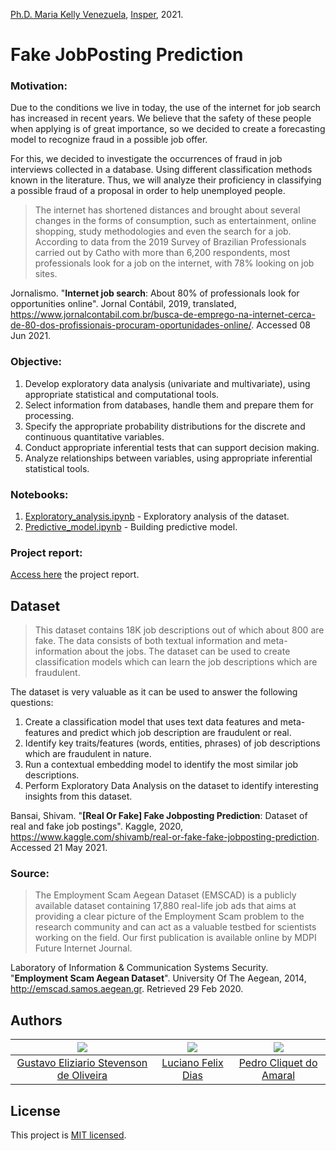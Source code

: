[Ph.D. Maria Kelly Venezuela](http://lattes.cnpq.br/6133181706857392), [Insper](https://www.insper.edu.br), 2021.

# Fake JobPosting Prediction

### Motivation:

Due to the conditions we live in today, the use of the internet for job search has increased in recent years. We believe that the safety of these people when applying is of great importance, so we decided to create a forecasting model to recognize fraud in a possible job offer.

For this, we decided to investigate the occurrences of fraud in job interviews collected in a database. Using different classification methods known in the literature. Thus, we will analyze their proficiency in classifying a possible fraud of a proposal in order to help unemployed people.

> The internet has shortened distances and brought about several changes in the forms of consumption, such as entertainment, online shopping, study methodologies and even the search for a job. According to data from the 2019 Survey of Brazilian Professionals carried out by Catho with more than 6,200 respondents, most professionals look for a job on the internet, with 78% looking on job sites.

Jornalismo. "**Internet job search**: About 80% of professionals look for opportunities online". Jornal Contábil, 2019, translated, https://www.jornalcontabil.com.br/busca-de-emprego-na-internet-cerca-de-80-dos-profissionais-procuram-oportunidades-online/. Accessed 08 Jun 2021.


### Objective:

1. Develop exploratory data analysis (univariate and multivariate), using appropriate statistical and computational tools.
2. Select information from databases, handle them and prepare them for processing.
3. Specify the appropriate probability distributions for the discrete and continuous quantitative variables.
4. Conduct appropriate inferential tests that can support decision making.
5. Analyze relationships between variables, using appropriate inferential statistical tools.

### Notebooks:

1. [Exploratory_analysis.ipynb](notebooks/Exploratory_analysis.ipynb) - Exploratory analysis of the dataset.
2. [Predictive_model.ipynb](notebooks/Predictive_model.ipynb) - Building predictive model.

### Project report:

[Access here](Report.md) the project report.

## Dataset

> This dataset contains 18K job descriptions out of which about 800 are fake. The data consists of both textual information and meta-information about the jobs. The dataset can be used to create classification models which can learn the job descriptions which are fraudulent.

The dataset is very valuable as it can be used to answer the following questions:
1. Create a classification model that uses text data features and meta-features and predict which job description are fraudulent or real.
2. Identify key traits/features (words, entities, phrases) of job descriptions which are fraudulent in nature.
3. Run a contextual embedding model to identify the most similar job descriptions.
3. Perform Exploratory Data Analysis on the dataset to identify interesting insights from this dataset.

Bansai, Shivam. "**[Real Or Fake] Fake Jobposting Prediction**: Dataset of real and fake job postings". Kaggle, 2020, https://www.kaggle.com/shivamb/real-or-fake-fake-jobposting-prediction. Accessed 21 May 2021.

### Source:

> The Employment Scam Aegean Dataset (EMSCAD) is a publicly available dataset containing 17,880 real-life job ads that aims at providing a clear picture of the Employment Scam problem to the research community and can act as a valuable testbed for scientists working on the field. Our first publication is available online by MDPI Future Internet Journal.

Laboratory of Information & Communication Systems Security. "**Employment Scam Aegean Dataset**". University Of The Aegean, 2014, http://emscad.samos.aegean.gr. Retrieved 29 Feb 2020.

## Authors

|![](https://avatars.githubusercontent.com/u/72350494?v=4)               |![](https://avatars.githubusercontent.com/u/22255332?v=4)|![](https://avatars.githubusercontent.com/u/73079076?v=4)|
|:----------------------------------------------------------------------:|:-------------------------------------------------------:|:-------------------------------------------------------:|
|[Gustavo Eliziario Stevenson de Oliveira](https://github.com/gustavoeso)|[Luciano Felix Dias](https://github.com/FelixLuciano)    |[Pedro Cliquet do Amaral](https://github.com/pcliquet)   |

## License

This project is [MIT licensed](https://github.com/FelixLuciano/Fake-JobPosting-Prediction/blob/main/LICENSE).